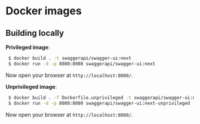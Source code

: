 # Docker images

## Building locally

**Privileged image**:

```sh
 $ docker build . -t swaggerapi/swagger-ui:next
 $ docker run -d -p 8080:8080 swaggerapi/swagger-ui:next
```

Now open your browser at `http://localhost:8080/`.

**Unprivileged image**:

```sh
 $ docker build . -f Dockerfile.unprivileged -t swaggerapi/swagger-ui:next-unprivileged
 $ docker run -d -p 8080:8080 swaggerapi/swagger-ui:next-unprivileged
```

Now open your browser at `http://localhost:8080/`.
